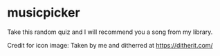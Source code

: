 # musicpicker
Take this random quiz and I will recommend you a song from my library.

Credit for icon image: 
Taken by me and ditherred at https://ditherit.com/
